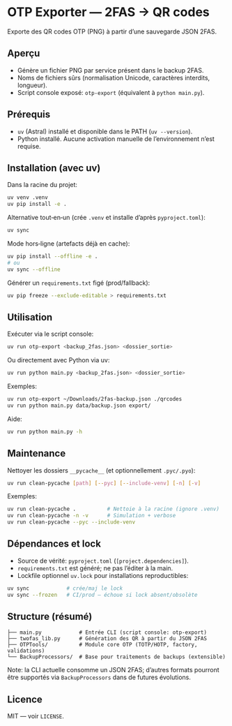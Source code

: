 # OTP Exporter — 2FAS → QR codes

Exporte des QR codes OTP (PNG) à partir d’une sauvegarde JSON 2FAS.

## Aperçu

- Génère un fichier PNG par service présent dans le backup 2FAS.
- Noms de fichiers sûrs (normalisation Unicode, caractères interdits, longueur).
- Script console exposé: `otp-export` (équivalent à `python main.py`).

## Prérequis

- `uv` (Astral) installé et disponible dans le PATH (`uv --version`).
- Python installé. Aucune activation manuelle de l’environnement n’est requise.

## Installation (avec uv)

Dans la racine du projet:

```bash
uv venv .venv
uv pip install -e .
```

Alternative tout‑en‑un (crée `.venv` et installe d’après `pyproject.toml`):

```bash
uv sync
```

Mode hors‑ligne (artefacts déjà en cache):

```bash
uv pip install --offline -e .
# ou
uv sync --offline
```

Générer un `requirements.txt` figé (prod/fallback):

```bash
uv pip freeze --exclude-editable > requirements.txt
```

## Utilisation

Exécuter via le script console:

```bash
uv run otp-export <backup_2fas.json> <dossier_sortie>
```

Ou directement avec Python via uv:

```bash
uv run python main.py <backup_2fas.json> <dossier_sortie>
```

Exemples:

```bash
uv run otp-export ~/Downloads/2fas-backup.json ./qrcodes
uv run python main.py data/backup.json export/
```

Aide:

```bash
uv run python main.py -h
```

## Maintenance

Nettoyer les dossiers `__pycache__` (et optionnellement `.pyc/.pyo`):

```bash
uv run clean-pycache [path] [--pyc] [--include-venv] [-n] [-v]
```

Exemples:

```bash
uv run clean-pycache .          # Nettoie à la racine (ignore .venv)
uv run clean-pycache -n -v      # Simulation + verbose
uv run clean-pycache --pyc --include-venv
```

## Dépendances et lock

- Source de vérité: `pyproject.toml` (`[project.dependencies]`).
- `requirements.txt` est généré; ne pas l’éditer à la main.
- Lockfile optionnel `uv.lock` pour installations reproductibles:

```bash
uv sync            # crée/maj le lock
uv sync --frozen   # CI/prod — échoue si lock absent/obsolète
```

## Structure (résumé)

```
├── main.py            # Entrée CLI (script console: otp-export)
├── twofas_lib.py      # Génération des QR à partir du JSON 2FAS
├── OTPTools/          # Module core OTP (TOTP/HOTP, factory, validations)
└── BackupProcessors/  # Base pour traitements de backups (extensible)
```

Note: la CLI actuelle consomme un JSON 2FAS; d’autres formats pourront être
supportés via `BackupProcessors` dans de futures évolutions.

## Licence

MIT — voir `LICENSE`.
